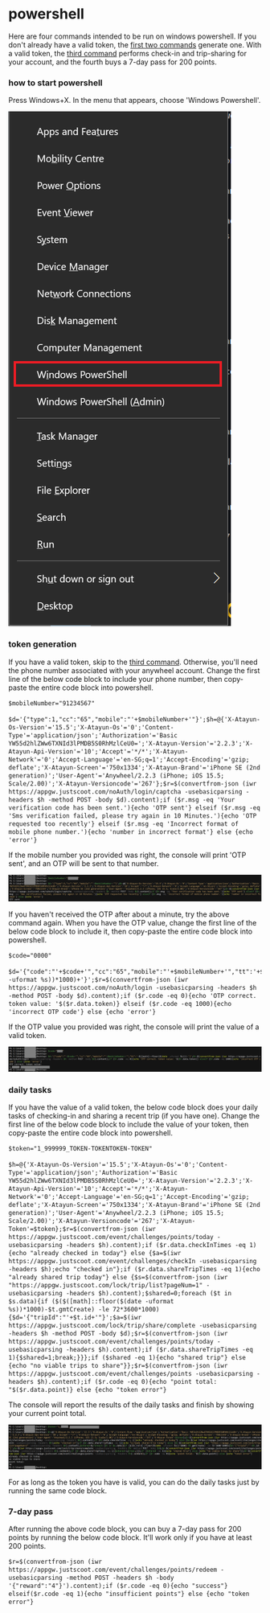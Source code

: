# powershell

Here are four commands intended to be run on windows powershell. If you don't already have a valid token, the [first two commands](#tokengen) generate one. With a valid token, the [third command](#daily) performs check-in and trip-sharing for your account, and the fourth buys a 7-day pass for 200 points.

### how to start powershell
Press Windows+X. In the menu that appears, choose 'Windows Powershell'.

![PS start](img/PSstart.png)

<a name="tokengen"/>

### token generation
If you have a valid token, skip to the [third command](#daily). Otherwise, you'll need the phone number associated with your anywheel account. Change the first line of the below code block to include your phone number, then copy-paste the entire code block into powershell.
```
$mobileNumber="91234567"

$d='{"type":1,"cc":"65","mobile":"'+$mobileNumber+'"}';$h=@{'X-Atayun-Os-Version'='15.5';'X-Atayun-Os'='0';'Content-Type'='application/json';'Authorization'='Basic YW55d2hlZWw6TXNId3lPMDB5S0RhMzlCeU0=';'X-Atayun-Version'='2.2.3';'X-Atayun-Api-Version'='10';'Accept'='*/*';'X-Atayun-Network'='0';'Accept-Language'='en-SG;q=1';'Accept-Encoding'='gzip; deflate';'X-Atayun-Screen'='750x1334';'X-Atayun-Brand'='iPhone SE (2nd generation)';'User-Agent'='Anywheel/2.2.3 (iPhone; iOS 15.5; Scale/2.00)';'X-Atayun-Versioncode'='267'};$r=$(convertfrom-json (iwr https://appgw.justscoot.com/noAuth/login/captcha -usebasicparsing -headers $h -method POST -body $d).content);if ($r.msg -eq 'Your verification code has been sent.'){echo 'OTP sent'} elseif ($r.msg -eq 'Sms verification failed, please try again in 10 Minutes.'){echo 'OTP requested too recently'} elseif ($r.msg -eq 'Incorrect format of mobile phone number.'){echo 'number in incorrect format'} else {echo 'error'}
```
If the mobile number you provided was right, the console will print 'OTP sent', and an OTP will be sent to that number.

![PS OTP](img/PSotp.png)

If you haven't received the OTP after about a minute, try the above command again. When you have the OTP value, change the first line of the below code block to include it, then copy-paste the entire code block into powershell.
```
$code="0000"

$d='{"code":"'+$code+'","cc":"65","mobile":"'+$mobileNumber+'","tt":'+$([math]::floor($(date -uformat %s))*1000)+'}';$r=$(convertfrom-json (iwr https://appgw.justscoot.com/noAuth/login -usebasicparsing -headers $h -method POST -body $d).content);if ($r.code -eq 0){echo 'OTP correct. token value: '$($r.data.token)} elseif ($r.code -eq 1000){echo 'incorrect OTP code'} else {echo 'error'}
```
If the OTP value you provided was right, the console will print the value of a valid token.

![PS token](img/PStoken.png)

<a name="daily"/>

### daily tasks
If you have the value of a valid token, the below code block does your daily tasks of checking-in and sharing a recent trip (if you have one). Change the first line of the below code block to include the value of your token, then copy-paste the entire code block into powershell.
```
$token="1_999999_TOKEN-TOKENTOKEN-TOKEN"

$h=@{'X-Atayun-Os-Version'='15.5';'X-Atayun-Os'='0';'Content-Type'='application/json';'Authorization'='Basic YW55d2hlZWw6TXNId3lPMDB5S0RhMzlCeU0=';'X-Atayun-Version'='2.2.3';'X-Atayun-Api-Version'='10';'Accept'='*/*';'X-Atayun-Network'='0';'Accept-Language'='en-SG;q=1';'Accept-Encoding'='gzip; deflate';'X-Atayun-Screen'='750x1334';'X-Atayun-Brand'='iPhone SE (2nd generation)';'User-Agent'='Anywheel/2.2.3 (iPhone; iOS 15.5; Scale/2.00)';'X-Atayun-Versioncode'='267';'X-Atayun-Token'=$token};$r=$(convertfrom-json (iwr https://appgw.justscoot.com/event/challenges/points/today -usebasicparsing -headers $h).content);if ($r.data.checkInTimes -eq 1){echo "already checked in today"} else {$a=$(iwr https://appgw.justscoot.com/event/challenges/checkIn -usebasicparsing -headers $h);echo "checked in"};if ($r.data.shareTripTimes -eq 1){echo "already shared trip today"} else {$s=$(convertfrom-json (iwr "https://appgw.justscoot.com/lock/trip/list?pageNum=1" -usebasicparsing -headers $h).content);$shared=0;foreach ($t in $s.data){if ($($([math]::floor($(date -uformat %s))*1000)-$t.gmtCreate) -le 72*3600*1000){$d='{"tripId":"'+$t.id+'"}';$a=$(iwr https://appgw.justscoot.com/lock/trip/share/complete -usebasicparsing -headers $h -method POST -body $d);$r=$(convertfrom-json (iwr https://appgw.justscoot.com/event/challenges/points/today -usebasicparsing -headers $h).content);if ($r.data.shareTripTimes -eq 1){$shared=1;break;}}};if ($shared -eq 1){echo "shared trip"} else {echo "no viable trips to share"}};$r=$(convertfrom-json (iwr https://appgw.justscoot.com/event/challenges/points -usebasicparsing -headers $h).content);if ($r.code -eq 0){echo "point total: "$($r.data.point)} else {echo "token error"}
```
The console will report the results of the daily tasks and finish by showing your current point total.

![PS daily](img/PSdaily.png)

For as long as the token you have is valid, you can do the daily tasks just by running the same code block.

<a name="pass"/>

### 7-day pass
After running the above code block, you can buy a 7-day pass for 200 points by running the below code block. It'll work only if you have at least 200 points.
```
$r=$(convertfrom-json (iwr https://appgw.justscoot.com/event/challenges/points/redeem -usebasicparsing -method POST -headers $h -body '{"reward":"4"}').content);if ($r.code -eq 0){echo "success"} elseif($r.code -eq 1){echo "insufficient points"} else {echo "token error"}
```

